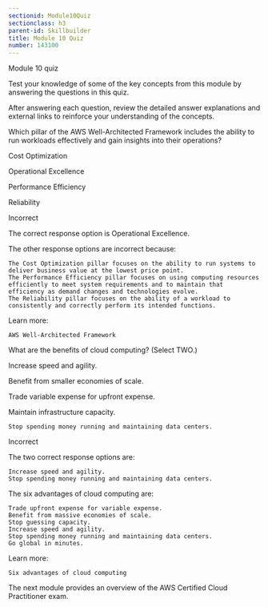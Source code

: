 ```yaml
---
sectionid: Module10Quiz
sectionclass: h3
parent-id: Skillbuilder
title: Module 10 Quiz
number: 143100
---
```


Module 10 quiz

Test your knowledge of some of the key concepts from this module by answering the questions in this quiz.

After answering each question, review the detailed answer explanations and external links to reinforce your understanding of the concepts.

Which pillar of the AWS Well-Architected Framework includes the ability to run workloads effectively and gain insights into their operations?

Cost Optimization

Operational Excellence

Performance Efficiency

Reliability

Incorrect

The correct response option is Operational Excellence.

 

The other response options are incorrect because:

    The Cost Optimization pillar focuses on the ability to run systems to deliver business value at the lowest price point.
    The Performance Efficiency pillar focuses on using computing resources efficiently to meet system requirements and to maintain that efficiency as demand changes and technologies evolve.
    The Reliability pillar focuses on the ability of a workload to consistently and correctly perform its intended functions.

Learn more:

    AWS Well-Architected Framework

What are the benefits of cloud computing? (Select TWO.)

Increase speed and agility.

Benefit from smaller economies of scale.

Trade variable expense for upfront expense.

Maintain infrastructure capacity.

    Stop spending money running and maintaining data centers.


Incorrect

The two correct response options are: 

    Increase speed and agility.
    Stop spending money running and maintaining data centers.

The six advantages of cloud computing are:

    Trade upfront expense for variable expense.
    Benefit from massive economies of scale.
    Stop guessing capacity.
    Increase speed and agility.
    Stop spending money running and maintaining data centers.
    Go global in minutes.

Learn more:

    Six advantages of cloud computing

The next module provides an overview of the AWS Certified Cloud Practitioner exam.